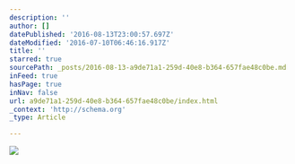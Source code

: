 ```yaml
---
description: ''
author: []
datePublished: '2016-08-13T23:00:57.697Z'
dateModified: '2016-07-10T06:46:16.917Z'
title: ''
starred: true
sourcePath: _posts/2016-08-13-a9de71a1-259d-40e8-b364-657fae48c0be.md
inFeed: true
hasPage: true
inNav: false
url: a9de71a1-259d-40e8-b364-657fae48c0be/index.html
_context: 'http://schema.org'
_type: Article

---
```

![](https://the-grid-user-content.s3-us-west-2.amazonaws.com/e284b8f8-891a-4037-9cfb-5e38d1f3ca1e.jpg)